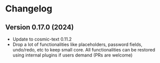# Changelog 

## Version 0.17.0 (2024)

- Update to cosmic-text 0.11.2
- Drop a lot of functionalities like placeholders, password fields, undo/redo, etc to keep small core. All functionalities can be restored using internal plugins if users demand (PRs are welcome)
